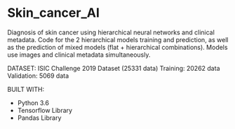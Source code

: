 # Skin_cancer_AI

Diagnosis of skin cancer using hierarchical neural networks and clinical metadata.
Code for the 2 hierarchical models training and prediction, as well as the prediction of mixed models (flat + hierarchical combinations).
Models use images and clinical metadata simultaneously.

DATASET: ISIC Challenge 2019 Dataset (25331 data)
Training: 20262 data
Validation: 5069 data

BUILT WITH:

- Python 3.6
- Tensorflow Library
- Pandas Library
